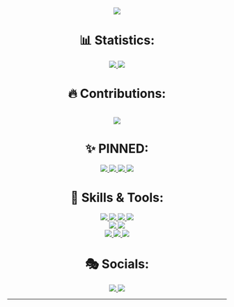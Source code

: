 <h1 align="center">
  <a href="https://git.io/typing-svg">
    <img src="https://readme-typing-svg.herokuapp.com/?lines=%22Hello%20World!%22;%22My%20name%20is%20Swati%20Gupta%22;%22Welcome%20to%20my%20Github%20profile!!:>%22&center=true&size=27&width=550">
  </a>
</h1>


<h1 align="center"> 📊 Statistics: </h1>

<p align="center">
  <a href="https://github.com/anuraghazra/github-readme-stats">
    <img src="https://github-readme-stats.vercel.app/api?username=Swatigupta-droid&show_icons=true&bg_color=0d1117&text_color=FFF&border_color=444" >
  </a>
  <a href="https://github.com/anuraghazra/github-readme-stats">
    <img src="https://github-readme-stats.vercel.app/api/top-langs/?username=Swatigupta-droid&layout=compact&bg_color=0d1117&text_color=FFF&border_color=444" >
  </a>
  <br>
 
</p>
<h1 align="center"> 🔥 Contributions: </h1>
<p align="center">
  
  <br>
  <a href="https://github.com/Ashutosh00710/github-readme-activity-graph">
    <img src="https://activity-graph.herokuapp.com/graph?username=Swatigupta-droid&theme=react-dark&hide_border=true">
  </a>
</p>

<h1 align="center"> ✨ PINNED: </h1>
<p align="center">
  <a href="https://github.com/Swatigupta-droid/GEMLEADS">
    <img src="https://github-readme-stats.vercel.app/api/pin/?username=Swatigupta-droid&repo=GEMLEADS&bg_color=0d1117&text_color=FFF&border_color=444">
  </a>
  <a href="https://github.com/Swatigupta-droid/Mindy.">
    <img src="https://github-readme-stats.vercel.app/api/pin/?username=Swatigupta-droid&repo=mindy2&bg_color=0d1117&text_color=FFF&border_color=444">
  </a>
  <a href="https://github.com/Swatigupta-droid/Donatly.">
    <img src="https://github-readme-stats.vercel.app/api/pin/?username=Swatigupta-droid&repo=Donatly.&bg_color=0d1117&text_color=FFF&border_color=444">
  </a>
 <a href="https://github.com/Swatigupta-droid/iosd-project">
    <img src="https://github-readme-stats.vercel.app/api/pin/?username=Swatigupta-droid&repo=iosd-project&bg_color=0d1117&text_color=FFF&border_color=444">
  </a>
    
</p>    

<h1 align="center"> 🔧 Skills & Tools: </h1>

<p align="center">
  <a href="https://www.cplusplus.com/doc/tutorial/">
    <img src="https://img.shields.io/badge/C%2B%2B-00599C?style=for-the-badge&logo=C%2B%2B&logoColor=white">
  </a>
  <a href="https://html.com/">
    <img src="https://img.shields.io/badge/HTML-E34F26?style=for-the-badge&logo=HTML5&logoColor=white">
  </a>
  <a href="https://www.w3schools.com/css/">
    <img src="https://img.shields.io/badge/CSS-1572B6?style=for-the-badge&logo=CSS3&logoColor=white">
  </a>
  <a href="https://www.javascript.com/">
    <img src="https://img.shields.io/badge/JavaScript-323330?style=for-the-badge&logo=javascript&logoColor=F7DF1E">
  </a>
  <br>
  <a href="https://nodejs.org/en/">
    <img src="https://img.shields.io/badge/NODE.JS-339933?style=for-the-badge&logo=Node.js&logoColor=white">
  </a>
  <a href="https://git-scm.com/">
    <img src="https://img.shields.io/badge/git-F05032?&style=for-the-badge&logo=git&logoColor=white">
  </a>
  <br>
  <a href="https://reactjs.org/">
    <img src="https://img.shields.io/badge/react-61DAFB?&style=for-the-badge&logo=react&logoColor=121212">
  </a>
  <a href="https://expressjs.com/">
    <img src="https://img.shields.io/badge/express.js-000000?&style=for-the-badge&logo=Express&logoColor=white">
  </a>

<a href="https://www.python.org/">
    <img src="https://img.shields.io/badge/python-ffffff?&style=for-the-badge&logo=python&logoColor=black">
  </a>
</p>
</p>

<h1 align="center">🎭 Socials: </h1>
  <p align="center">
    <a href="https://twitter.com/Swatigupta0846">
      <img src="https://img.shields.io/badge/twitter-1DA1F2?&style=for-the-badge&logo=twitter&logoColor=white">
    </a>
    <a href="https://www.linkedin.com/in/swati-gupta-816b26204/">
      <img src="https://img.shields.io/badge/linkedin-0A66C2?&style=for-the-badge&logo=linkedin&logoColor=white">
    </a>
  </p>
</h1>

<hr>



